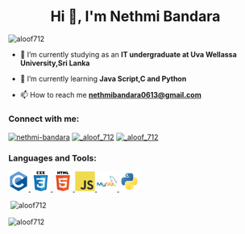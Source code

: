 <h1 align="center">Hi 👋, I'm Nethmi Bandara</h1>
<p align="left"> <img src="https://komarev.com/ghpvc/?username=aloof712&label=Profile%20views&color=0e75b6&style=flat" alt="aloof712" /> </p>

- 🔭 I’m currently studying as an **IT undergraduate at Uva Wellassa University,Sri Lanka**

- 🌱 I’m currently learning **Java Script,C and Python**

- 📫 How to reach me **nethmibandara0613@gmail.com**

<h3 align="left">Connect with me:</h3>
<p align="left">
<a href="https://www.linkedin.com/in/nethmi-bandara-a5895326a?utm_source=share&utm_campaign=share_via&utm_content=profile&utm_medium=android_app" target="blank"><img align="center" src="https://raw.githubusercontent.com/rahuldkjain/github-profile-readme-generator/master/src/images/icons/Social/linked-in-alt.svg" alt="nethmi-bandara" height="30" width="40" /></a>
<a href="https://fb.com/_aloof_712" target="blank"><img align="center" src="https://raw.githubusercontent.com/rahuldkjain/github-profile-readme-generator/master/src/images/icons/Social/facebook.svg" alt="_aloof_712" height="30" width="40" /></a>
<a href="https://instagram.com/_aloof_712" target="blank"><img align="center" src="https://raw.githubusercontent.com/rahuldkjain/github-profile-readme-generator/master/src/images/icons/Social/instagram.svg" alt="_aloof_712" height="30" width="40" /></a>
</p>

<h3 align="left">Languages and Tools:</h3>
<p align="left"> <a href="https://www.cprogramming.com/" target="_blank" rel="noreferrer"> <img src="https://raw.githubusercontent.com/devicons/devicon/master/icons/c/c-original.svg" alt="c" width="40" height="40"/> </a> <a href="https://www.w3schools.com/css/" target="_blank" rel="noreferrer"> <img src="https://raw.githubusercontent.com/devicons/devicon/master/icons/css3/css3-original-wordmark.svg" alt="css3" width="40" height="40"/> </a> <a href="https://www.w3.org/html/" target="_blank" rel="noreferrer"> <img src="https://raw.githubusercontent.com/devicons/devicon/master/icons/html5/html5-original-wordmark.svg" alt="html5" width="40" height="40"/> </a> <a href="https://developer.mozilla.org/en-US/docs/Web/JavaScript" target="_blank" rel="noreferrer"> <img src="https://raw.githubusercontent.com/devicons/devicon/master/icons/javascript/javascript-original.svg" alt="javascript" width="40" height="40"/> </a> <a href="https://www.mysql.com/" target="_blank" rel="noreferrer"> <img src="https://raw.githubusercontent.com/devicons/devicon/master/icons/mysql/mysql-original-wordmark.svg" alt="mysql" width="40" height="40"/> </a> <a href="https://www.python.org" target="_blank" rel="noreferrer"> <img src="https://raw.githubusercontent.com/devicons/devicon/master/icons/python/python-original.svg" alt="python" width="40" height="40"/> </a> </p>

<p>&nbsp;<img align="center" src="https://github-readme-stats.vercel.app/api?username=aloof712&show_icons=true&locale=en" alt="aloof712" /></p>

<p><img align="center" src="https://github-readme-streak-stats.herokuapp.com/?user=aloof712&" alt="aloof712" /></p>
